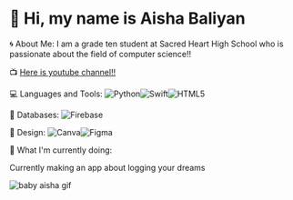 <h1>👋 Hi, my name is Aisha Baliyan </h1>
🌀 About Me:
I am a grade ten student at Sacred Heart High School who is passionate about the field of computer science!!






📺  [Here is youtube channel!!](https://www.youtube.com/@aishabaliyan3239)

💻 Languages and Tools:
![Python](https://img.shields.io/badge/python-3670A0?style=for-the-badge&logo=python&logoColor=ffdd54)![Swift](https://img.shields.io/badge/swift-F54A2A?style=for-the-badge&logo=swift&logoColor=white)![HTML5](https://img.shields.io/badge/html5-%23E34F26.svg?style=for-the-badge&logo=html5&logoColor=white)


💾 Databases:
![Firebase](https://img.shields.io/badge/firebase-a08021?style=for-the-badge&logo=firebase&logoColor=ffcd34)


🎨 Design:
	![Canva](https://img.shields.io/badge/Canva-%2300C4CC.svg?style=for-the-badge&logo=Canva&logoColor=white)![Figma](https://img.shields.io/badge/figma-%23F24E1E.svg?style=for-the-badge&logo=figma&logoColor=white)

🎯 What I'm currently doing:

Currently making an app about logging your dreams


![baby aisha gif](https://github.com/user-attachments/assets/750d8b13-7df7-4b94-884a-470877cd61a4)

